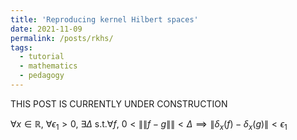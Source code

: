 ```yaml
---
title: 'Reproducing kernel Hilbert spaces'
date: 2021-11-09
permalink: /posts/rkhs/
tags:
  - tutorial
  - mathematics
  - pedagogy
---
```


THIS POST IS CURRENTLY UNDER CONSTRUCTION

$\forall x \in \mathbb{R}, \ \forall \epsilon_1 > 0, \ \exists \Delta \ \text{s.t.} \forall f, \ 0 \lt \|\| f-g \|\| \lt \Delta \implies \|\delta_x(f) - \delta_x(g) \| < \epsilon_1$
